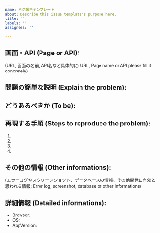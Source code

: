 ```yaml
---
name: バグ報告テンプレート
about: Describe this issue template's purpose here.
title: ''
labels: ''
assignees: ''

---
```


## 画面・API (Page or API):
(URL, 画面の名前, API名など具体的に: URL, Page name or API please fill it concretely)

## 問題の簡単な説明 (Explain the problem):

## どうあるべきか (To be):

## 再現する手順 (Steps to reproduce the problem):
  1. 
  2. 
  3. 
  4. 

## その他の情報 (Other informations):
(エラーログやスクリーンショット、データベースの情報、その他開発に有効と思われる情報: Error log, screenshot, database or other informations)

## 詳細情報 (Detailed informations):
- Browser:
- OS:
- AppVersion:
